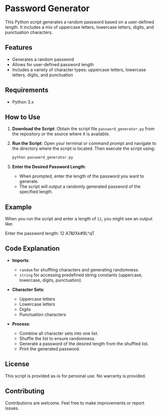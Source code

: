 # Password Generator

This Python script generates a random password based on a user-defined length. It includes a mix of uppercase letters, lowercase letters, digits, and punctuation characters.

## Features

- Generates a random password
- Allows for user-defined password length
- Includes a variety of character types: uppercase letters, lowercase letters, digits, and punctuation

## Requirements

- Python 3.x

## How to Use

1. **Download the Script**: Obtain the script file `password_generator.py` from the repository or the source where it is available.

2. **Run the Script**:
   Open your terminal or command prompt and navigate to the directory where the script is located. Then execute the script using:
    ```bash
    python password_generator.py
    ```

3. **Enter the Desired Password Length**:
   - When prompted, enter the length of the password you want to generate.
   - The script will output a randomly generated password of the specified length.

## Example

When you run the script and enter a length of `12`, you might see an output like:


Enter the password length: 12
A7&fXk#9L^qT



## Code Explanation

- **Imports**:
  - `random` for shuffling characters and generating randomness.
  - `string` for accessing predefined string constants (uppercase, lowercase, digits, punctuation).

- **Character Sets**:
  - Uppercase letters
  - Lowercase letters
  - Digits
  - Punctuation characters

- **Process**:
  - Combine all character sets into one list.
  - Shuffle the list to ensure randomness.
  - Generate a password of the desired length from the shuffled list.
  - Print the generated password.

## License

This script is provided as-is for personal use. No warranty is provided.

## Contributing

Contributions are welcome. Feel free to make improvements or report issues.
